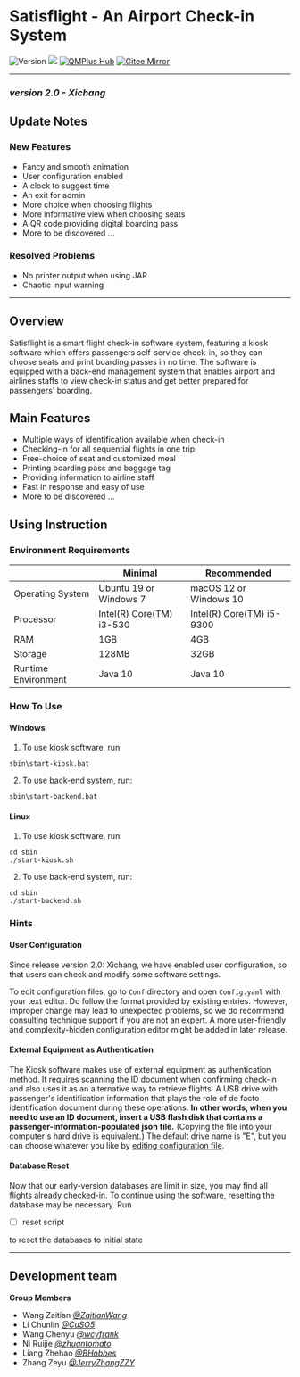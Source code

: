 # Satisflight - An Airport Check-in System


![Version](https://img.shields.io/badge/Version-2.0-green)
![](https://img.shields.io/github/repo-size/JerryZhangZZY/EBU6304-2021-Software-Engineering-Group-111)
[![QMPlus Hub](https://img.shields.io/badge/QMPlus%20Hub-here-orange)](https://hub.qmplus.qmul.ac.uk/group/ebu6304-2022-software-engin-35)
[![Gitee Mirror](https://img.shields.io/badge/Gitee%20Mirror-here-red)](https://gitee.com/jerryzhangzzy/EBU6304-2021-Software-Engineering-Group-111)

---

### *version 2.0 - Xichang*

## Update Notes

### New Features

- Fancy and smooth animation
- User configuration enabled
- A clock to suggest time
- An exit for admin
- More choice when choosing flights
- More informative view when choosing seats
- A QR code providing digital boarding pass
- More to be discovered ...

### Resolved Problems

- No printer output when using JAR
- Chaotic input warning

---

## Overview

Satisflight is a smart flight check-in software system, featuring a kiosk software which offers passengers self-service check-in, so they can choose seats and print boarding passes in no time. The software is equipped with a back-end management system that enables airport and airlines staffs to view check-in status and get better prepared for passengers' boarding.

## Main Features

- Multiple ways of identification available when check-in
- Checking-in for all sequential flights in one trip
- Free-choice of seat and customized meal
- Printing boarding pass and baggage tag
- Providing information to airline staff 
- Fast in response and easy of use
- More to be discovered ...

## Using Instruction

### Environment Requirements

|    | Minimal                  | Recommended               |
|----|--------------------------|---------------------------|
|Operating System| Ubuntu 19 or Windows 7   | macOS 12 or Windows 10    |
|Processor| Intel(R) Core(TM) i3-530 | Intel(R) Core(TM) i5-9300 |
|RAM| 1GB                       | 4GB                       |
|Storage| 128MB                 | 32GB                      |
|Runtime Environment| Java 10   | Java 10                   |

### How To Use

#### Windows

1. To use kiosk software, run:
```shell
sbin\start-kiosk.bat
```
2. To use back-end system, run:
```shell
sbin\start-backend.bat
```

#### Linux

1. To use kiosk software, run:
```shell
cd sbin
./start-kiosk.sh
```
2. To use back-end system, run:
```shell
cd sbin
./start-backend.sh
```

### Hints

#### User Configuration

Since release version 2.0: Xichang, we have enabled user configuration, so that users can check and modify some software settings. 

To edit configuration files, go to `Conf` directory and open `Config.yaml` with your text editor. 
Do follow the format provided by existing entries. 
However, improper change may lead to unexpected problems, so we do recommend consulting technique support if you are not an expert. 
A more user-friendly and complexity-hidden configuration editor might be added in later release.

#### External Equipment as Authentication

The Kiosk software makes use of external equipment as authentication method. 
It requires scanning the ID document when confirming check-in and also uses it as an alternative way to retrieve flights. 
A USB drive with passenger's identification information that plays the role of de facto identification document during these operations. 
**In other words, when you need to use an ID document, insert a USB flash disk that contains a passenger-information-populated json file.**
(Copying the file into your computer's hard drive is equivalent.)
The default drive name is "E", but you can choose whatever you like by [editing configuration file](#User-Configuration).

#### Database Reset

Now that our early-version databases are limit in size, you may find all flights already checked-in. 
To continue using the software, resetting the database may be necessary.
Run

- [ ] reset script

to reset the databases to initial state

---

## Development team

**Group Members**
- Wang Zaitian [*@ZaitianWang*](https://github.com/ZaitianWang)
- Li Chunlin [*@CuSO5*](https://github.com/CuSO5)
- Wang Chenyu [*@wcyfrank*](https://github.com/wcyfrank)
- Ni Ruijie [*@zhuantomato*](https://github.com/zhuantomato)
- Liang Zhehao [*@BHobbes*](https://github.com/BHobbes)
- Zhang Zeyu [*@JerryZhangZZY*](https://github.com/JerryZhangZZY)
